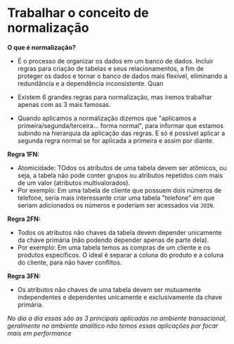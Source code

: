 # Trabalhar o conceito de normalização

**O que é normalização?**
  - É o processo de organizar os dados em um banco de dados. Incluir regras para criação de tabelas e seus relacionamentos, a fim de proteger os dados e tornar o banco de dados mais flexível, eliminando a redundância e a dependência inconsistente. Quan
  
  - Existem 6 grandes regras para normalização, mas iremos trabalhar apenas com as 3 mais famosas.

  - Quando aplicamos a normalização dizemos que "aplicamos a primeira/segunda/terceira... forma normal", para informar que estamos subindo na hierarquia da aplicação das regras. E só é possível aplicar a segunda regra normal se for aplicada a primeira e assim por diante. 

**Regra 1FN:**
  - Atomicidade: TOdos os atributos de uma tabela devem ser atômicos, ou seja, a tabela não pode conter grupos ou atributos repetidos com mais de um valor (atributos multivalorados).
  - Por exemplo: Em uma tabela de cliente que possuem dois números de telefone, seria mais interessante criar uma tabela "telefone" em que seriam adicionados os números e poderiam ser acessados via `JOIN`.

**Regra 2FN:**
  - Todos os atributos não chaves da tabela devem depender unicamente da chave primária (não podendo depender apenas de parte dela).
  - Por exemplo: Em uma tabela temos as compras de um cliente e os produtos específicos. O ideal é separar a coluna do produto e a coluna do cliente, para não haver conflitos.

**Regra 3FN:**
  - Os atributos não chaves de uma tabela devem ser mutuamente independentes e dependentes unicamente e exclusivamente da chave primária.

*No dia a dia essas são as 3 principais aplicadas no ambiente transacional, geralmente no ambiente analítico não temos essas aplicações por focar mais em performance*
